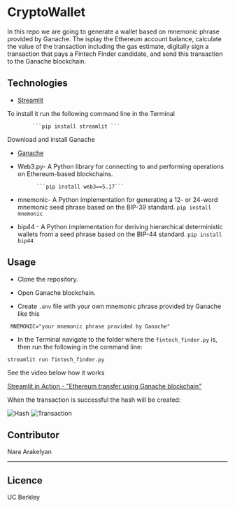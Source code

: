 # CryptoWallet

In this repo we are going to generate a wallet based on mnemonic phrase provided by Ganache. The isplay the Ethereum account balance, calculate the value of the transaction including the gas estimate, digitally sign a transaction that pays a Fintech Finder candidate, and send this transaction to the Ganache blockchain. 


## Technologies

* [Streamlit](https://streamlit.io/)

To install it run the following command line in the Terminal

            ```pip install streamlit ```

Download and install Ganache
 
* [Ganache](https://trufflesuite.com/ganache/) 

* Web3.py- A Python library for connecting to and performing operations on Ethereum-based blockchains.

            ```pip install web3==5.17```

* mnemonic- A Python implementation for generating a 12- or 24-word mnemonic seed phrase based on the BIP-39 standard.
            ```pip install mnemonic```

* bip44 - A Python implementation for deriving hierarchical deterministic wallets from a seed phrase based on the BIP-44 standard.
            ```pip install bip44```


## Usage

* Clone the repository.

* Open Ganache blockchain.

* Create ```.env``` file with your own mnemonic phrase provided by Ganache like this

``` MNEMONIC="your mnemonic phrase provided by Ganache"```

* In the Terminal navigate to the folder where the ```fintech_finder.py```  is, then run the following in the command line:

```streamlit run fintech_finder.py```

See the video below how it works

[Streamlit in Action - "Ethereum transfer using Ganache blockchain"](Readme_pics_vid/Screen_Recording.mov)

When the transaction is successful the hash will be created:

![Hash](Readme_pics_vid/Hash.png)
![Transaction](Readme_pics_vid/Transaction.png)

## Contributor

Nara Arakelyan

---

## Licence 

UC Berkley
    



